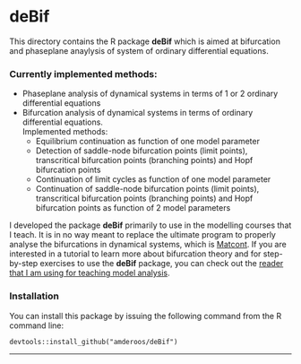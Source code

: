 # deBif

This directory contains the R package **deBif** which is aimed at bifurcation and phaseplane anaylysis of system of ordinary differential equations.

### Currently implemented methods:

* Phaseplane analysis of dynamical systems in terms of 1 or 2 ordinary differential equations
* Bifurcation analysis of dynamical systems in terms of ordinary differential equations.  
  Implemented methods:
    - Equilibrium continuation as function of one model parameter
    - Detection of saddle-node bifurcation points (limit points), transcritical bifurcation points (branching points) and Hopf bifurcation points
    - Continuation of limit cycles as function of one model parameter
    - Continuation of saddle-node bifurcation points (limit points), transcritical bifurcation points (branching points) and Hopf bifurcation points as function of 2 model parameters

I developed the package **deBif** primarily to use in the modelling courses that I teach. It is in no way meant to replace the ultimate program to properly analyse the bifurcations in dynamical systems, which is [Matcont](https://sourceforge.net/projects/matcont/). If you are interested in a tutorial to learn more about bifurcation theory and for step-by-step exercises to use the **deBif** package, you can check out the [reader that I am using for teaching model analysis](https://staff.fnwi.uva.nl/a.m.deroos/projects/BifurcationTheory/).

### Installation

You can install this package by issuing the following command from the R command line:
```
devtools::install_github("amderoos/deBif")
```

*****
